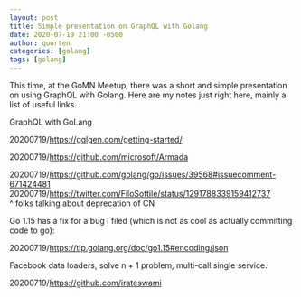 ```yaml
---
layout: post
title: Simple presentation on GraphQL with Golang
date: 2020-07-19 21:00 -0500
author: quorten
categories: [golang]
tags: [golang]
---
```


This time, at the GoMN Meetup, there was a short and simple
presentation on using GraphQL with Golang.  Here are my notes just
right here, mainly a list of useful links.

GraphQL with GoLang

20200719/https://gqlgen.com/getting-started/

20200719/https://github.com/microsoft/Armada

20200719/https://github.com/golang/go/issues/39568#issuecomment-671424481  
20200719/https://twitter.com/FiloSottile/status/1291788339159412737  
^ folks talking about deprecation of CN 

Go 1.15 has a fix for a bug I filed (which is not as cool as actually
committing code to go):

20200719/https://tip.golang.org/doc/go1.15#encoding/json

Facebook data loaders, solve n + 1 problem, multi-call single service.

20200719/https://github.com/irateswami
